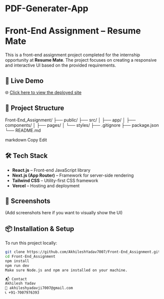 # PDF-Generater-App
# Front-End Assignment – Resume Mate

This is a front-end assignment project completed for the internship opportunity at **Resume Mate**. The project focuses on creating a responsive and interactive UI based on the provided requirements.

## 🚀 Live Demo

🌐 [Click here to view the deployed site](https://front-end-assignment-ochre.vercel.app)

## 📁 Project Structure

Front-End_Assignment/
├── public/
├── src/
│ ├── app/
│ ├── components/
│ ├── pages/
│ └── styles/
├── .gitignore
├── package.json
└── README.md

markdown
Copy
Edit

## 🛠️ Tech Stack

- **React.js** – Front-end JavaScript library
- **Next.js (App Router)** – Framework for server-side rendering
- **Tailwind CSS** – Utility-first CSS framework
- **Vercel** – Hosting and deployment

## 📸 Screenshots

(Add screenshots here if you want to visually show the UI)

## 📦 Installation & Setup

To run this project locally:

```bash
git clone https://github.com/AkhileshYadav7007/Front-End_Assignment.git
cd Front-End_Assignment
npm install
npm run dev
Make sure Node.js and npm are installed on your machine.

📬 Contact
Akhilesh Yadav
📧 akhileshyadavji7007@gmail.com
📞 +91-7007976393

